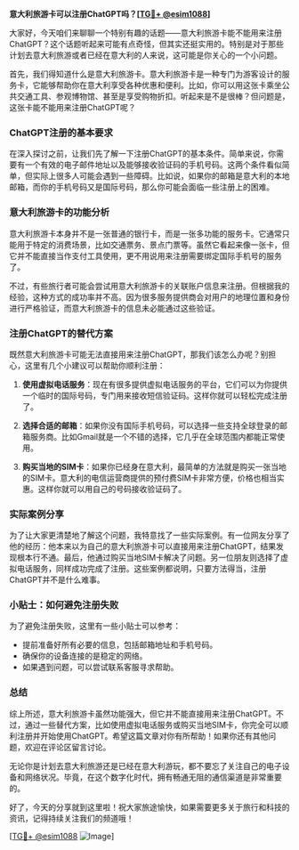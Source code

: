 **意大利旅游卡可以注册ChatGPT吗？[[TG💪+ @esim1088](https://t.me/s/esim1088)]**

大家好，今天咱们来聊聊一个特别有趣的话题——意大利旅游卡能不能用来注册ChatGPT？这个话题听起来可能有点奇怪，但其实还挺实用的。特别是对于那些计划去意大利旅游或者已经在意大利的人来说，这可能是你关心的一个小问题。

首先，我们得知道什么是意大利旅游卡。意大利旅游卡是一种专门为游客设计的服务卡，它能够帮助你在意大利享受各种优惠和便利。比如，你可以用这张卡乘坐公共交通工具、参观博物馆、甚至是享受购物折扣。听起来是不是很棒？但问题是，这张卡能不能用来注册ChatGPT呢？

### ChatGPT注册的基本要求

在深入探讨之前，让我们先了解一下注册ChatGPT的基本条件。简单来说，你需要有一个有效的电子邮件地址以及能够接收验证码的手机号码。这两个条件看似简单，但实际上很多人可能会遇到一些障碍。比如说，如果你的邮箱是意大利的本地邮箱，而你的手机号码又是国际号码，那么你可能会面临一些注册上的困难。

### 意大利旅游卡的功能分析

意大利旅游卡本身并不是一张普通的银行卡，而是一张多功能的服务卡。它通常只能用于特定的消费场景，比如交通票务、景点门票等。虽然它看起来像一张卡，但它并不能直接当作支付工具使用，更不用说用来注册需要绑定国际手机号的服务了。

不过，有些旅行者可能会尝试用意大利旅游卡的关联账户信息来注册。但根据我的经验，这种方式的成功率并不高。因为很多服务提供商会对用户的地理位置和身份进行严格验证，而意大利旅游卡的信息未必能通过这些验证。

### 注册ChatGPT的替代方案

既然意大利旅游卡可能无法直接用来注册ChatGPT，那我们该怎么办呢？别担心，这里有几个小建议可以帮助你顺利注册：

1. **使用虚拟电话服务**：现在有很多提供虚拟电话服务的平台，它们可以为你提供一个临时的国际号码，专门用来接收短信验证码。这样你就可以轻松完成注册了。

2. **选择合适的邮箱**：如果你没有国际手机号码，可以选择一些支持全球登录的邮箱服务商。比如Gmail就是一个不错的选择，它几乎在全球范围内都能正常使用。

3. **购买当地的SIM卡**：如果你已经身在意大利，最简单的方法就是购买一张当地的SIM卡。意大利的电信运营商提供的预付费SIM卡非常方便，价格也相当实惠。这样你就可以用自己的号码接收验证码了。

### 实际案例分享

为了让大家更清楚地了解这个问题，我特意找了一些实际案例。有一位网友分享了他的经历：他本来以为自己的意大利旅游卡可以直接用来注册ChatGPT，结果发现根本行不通。最后，他通过购买当地SIM卡解决了问题。另一位朋友则选择了虚拟电话服务，同样成功完成了注册。这些案例都说明，只要方法得当，注册ChatGPT并不是什么难事。

### 小贴士：如何避免注册失败

为了避免注册失败，这里有一些小贴士可以参考：
- 提前准备好所有必要的信息，包括邮箱地址和手机号码。
- 确保你的设备连接的是稳定的网络。
- 如果遇到问题，可以尝试联系客服寻求帮助。

### 总结

综上所述，意大利旅游卡虽然功能强大，但它并不能直接用来注册ChatGPT。不过，通过一些替代方案，比如使用虚拟电话服务或购买当地SIM卡，你完全可以顺利注册并开始使用ChatGPT。希望这篇文章对你有所帮助！如果你还有其他问题，欢迎在评论区留言讨论。

无论你是计划去意大利旅游还是已经在意大利游玩，都不要忘了关注自己的电子设备和网络状况。毕竟，在这个数字化时代，拥有畅通无阻的通信渠道是非常重要的。

好了，今天的分享就到这里啦！祝大家旅途愉快，如果需要更多关于旅行和科技的资讯，记得持续关注我们的频道哦！

[[TG💪+ @esim1088](https://t.me/s/esim1088) ![Image](https://i.postimg.cc/4NQfJmqS/Snipaste-2025-05-13-00-14-12.png)]